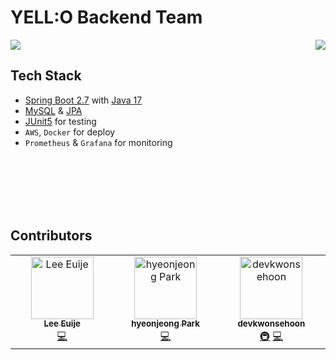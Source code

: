 # YELL:O Backend Team

<!-- ALL-CONTRIBUTORS-BADGE:START - Do not remove or modify this section -->
<img src="https://img.shields.io/badge/all_contributors-3-yellow.svg?style=for-the-badge"/>
<!-- ALL-CONTRIBUTORS-BADGE:END -->


<img src="https://github.com/team-yello/.github/assets/54793607/f017819a-f103-40ee-a270-b9014420bc70" align="right">

<br>

## Tech Stack

- [Spring Boot 2.7](https://spring.io/blog/2022/09/22/spring-boot-2-7-4-available-now)
  with [Java 17](https://docs.oracle.com/en/java/javase/17/docs/api/index.html)
- [MySQL](https://dev.mysql.com/doc/) & [JPA](https://docs.spring.io/spring-data/jpa/docs/current/reference/html/)
- [JUnit5](https://junit.org/junit5/docs/current/user-guide/) for testing
- `AWS`, `Docker` for deploy
- `Prometheus` & `Grafana` for monitoring

<br>
<br>
<br>
<br>
<br>

## Contributors

<!-- ALL-CONTRIBUTORS-LIST:START - Do not remove or modify this section -->
<!-- prettier-ignore-start -->
<!-- markdownlint-disable -->
<table>
  <tbody>
    <tr>
      <td align="center" valign="top" width="14.28%"><a href="https://github.com/euije"><img src="https://avatars.githubusercontent.com/u/12531340?v=4?s=100" width="100px;" alt="Lee Euije"/><br /><sub><b>Lee Euije</b></sub></a><br /><a href="https://github.com/team-yello/YELLO-Server/commits?author=euije" title="Code">💻</a></td>
      <td align="center" valign="top" width="14.28%"><a href="https://velog.io/@guri"><img src="https://avatars.githubusercontent.com/u/81394850?v=4?s=100" width="100px;" alt="hyeonjeong Park"/><br /><sub><b>hyeonjeong Park</b></sub></a><br /><a href="https://github.com/team-yello/YELLO-Server/commits?author=hyeonjeongs" title="Code">💻</a></td>
<td align="center" valign="top" width="14.28%"><a href="http://devkwonsehoon.github.io"><img src="https://avatars.githubusercontent.com/u/54793607?v=4?s=100" width="100px;" alt="devkwonsehoon"/><br /><sub><b>devkwonsehoon</b></sub></a><br /><a href="#infra-devkwonsehoon" title="Infrastructure (Hosting, Build-Tools, etc)">🚇</a> <a href="https://github.com/team-yello/YELLO-Server/commits?author=devkwonsehoon" title="Code">💻</a></td>
    </tr>
  </tbody>
</table>

<!-- markdownlint-restore -->
<!-- prettier-ignore-end -->

<!-- ALL-CONTRIBUTORS-LIST:END -->
<!-- prettier-ignore-start -->
<!-- markdownlint-disable -->

<!-- markdownlint-restore -->
<!-- prettier-ignore-end -->

<!-- ALL-CONTRIBUTORS-LIST:END -->